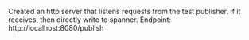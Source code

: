 Created an http server that listens requests from the test publisher. If it receives, then directly write to spanner. 
Endpoint: http://localhost:8080/publish

